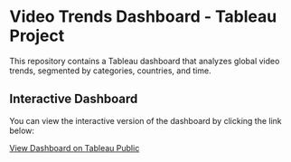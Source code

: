 # Video Trends Dashboard - Tableau Project

This repository contains a Tableau dashboard that analyzes global video trends, segmented by categories, countries, and time.

## Interactive Dashboard

You can view the interactive version of the dashboard by clicking the link below:

[View Dashboard on Tableau Public](https://public.tableau.com/app/profile/julian.due.as/viz/Courseproject_17476671772550/Dashboard1)
